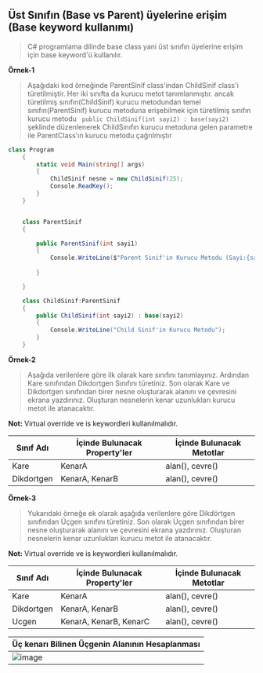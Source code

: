 ## Üst Sınıfın (Base vs Parent) üyelerine erişim (Base keyword kullanımı) ##

> C# programlama dilinde base class yani üst sınıfın üyelerine erişim için base keyword'ü kullanılır.

**Örnek-1**
> Aşağıdaki kod örneğinde ParentSinif class'indan ChildSinif class'i türetilmiştir. Her iki sınıfta da kurucu metot tanımlanmıştır. ancak türetilmiş sınıfın(ChildSinif) kurucu metodundan 
> temel sınıfın(ParentSinif) kurucu metoduna erişebilmek için  türetilmiş sınıfın kurucu metodu ``` public ChildSinif(int sayi2) : base(sayi2)``` şeklinde düzenlenerek ChildSınıfın kurucu metoduna gelen parametre ile ParentClass'ın kurucu metodu çağrılmıştır


```csharp
class Program
    {
        static void Main(string[] args)
        {
            ChildSinif nesne = new ChildSinif(25);
            Console.ReadKey();
        }
    }


    class ParentSinif
    {

        public ParentSinif(int sayi1)
        {
            Console.WriteLine($"Parent Sinif'in Kurucu Metodu (Sayi:{sayi1} )");
        
        }

    }

    class ChildSinif:ParentSinif
    {
        public ChildSinif(int sayi2) : base(sayi2)
        {
            Console.WriteLine("Child Sinif'in Kurucu Metodu");
        }
    }
```


**Örnek-2**

> Aşağıda verilenlere göre ilk olarak kare sınıfını tanımlayınız. Ardından Kare sınıfından Dikdortgen Sınıfını türetiniz. Son olarak Kare ve Dikdortgen sınıfından birer nesne oluşturarak alanını ve çevresini ekrana yazdırınız. Oluşturan nesnelerin kenar uzunlukları kurucu metot ile atanacaktır.

**Not:**  Virtual  override ve is keywordleri kullanılmalıdır.

| Sınıf Adı      | İçinde Bulunacak Property'ler | İçinde Bulunacak Metotlar |
| ----------- | ----------- |----------- |
| Kare      | KenarA     | alan(), cevre() |
| Dikdortgen   | KenarA, KenarB       |alan(), cevre() |


**Örnek-3**

> Yukarıdaki örneğe ek olarak aşağıda verilenlere göre Dikdörtgen sınıfından Üçgen sınıfını türetiniz. Son olarak Üçgen sınıfından birer nesne oluşturarak alanını ve çevresini ekrana yazdırınız. Oluşturan nesnelerin kenar uzunlukları kurucu metot ile atanacaktır. 

**Not:**  Virtual  override ve is keywordleri kullanılmalıdır.

| Sınıf Adı      | İçinde Bulunacak Property'ler | İçinde Bulunacak Metotlar |
| ----------- | ----------- |----------- |
| Kare      | KenarA     | alan(), cevre() |
| Dikdortgen   | KenarA, KenarB       |alan(), cevre() |
| Ucgen   | KenarA, KenarB, KenarC       |alan(), cevre() |


| Üç kenarı Bilinen Üçgenin Alanının Hesaplanması    | 
| ----------- |
|![image](https://user-images.githubusercontent.com/28144917/145355111-951084fd-c23b-4077-ba7a-5d6111470aaf.png)|



